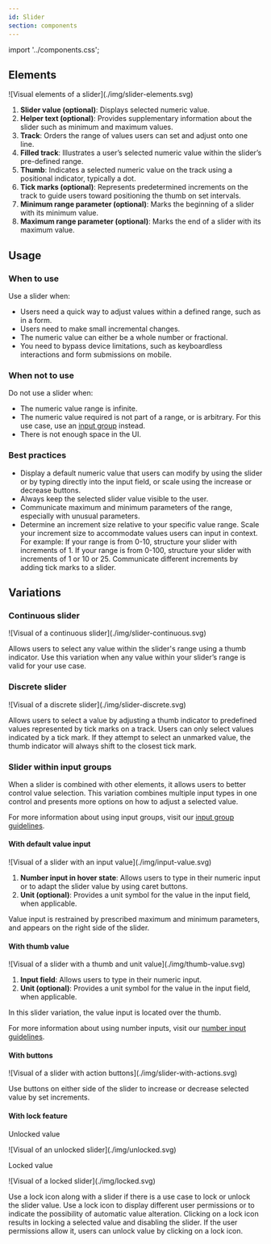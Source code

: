 ```yaml
---
id: Slider
section: components
---
```


import '../components.css';

## Elements

<div class="ws-docs-content-img">![Visual elements of a slider](./img/slider-elements.svg)</div>

1. **Slider value (optional)**: Displays selected numeric value.
2. **Helper text (optional)**: Provides supplementary information about the slider such as minimum and maximum values.
3. **Track**: Orders the range of values users can set and adjust onto one line.
4. **Filled track**: Illustrates a user’s selected numeric value within the slider’s pre-defined range.
5. **Thumb**: Indicates a selected numeric value on the track using a positional indicator, typically a dot.
6. **Tick marks (optional)**: Represents predetermined increments on the track to guide users toward positioning the thumb on set intervals.
7. **Minimum range parameter (optional)**: Marks the beginning of a slider with its minimum value.
8. **Maximum range parameter (optional)**: Marks the end of a slider with its maximum value.
 
## Usage
### When to use
Use a slider when:
* Users need a quick way to adjust values within a defined range, such as in a form.
* Users need to make small incremental changes.
* The numeric value can either be a whole number or fractional.
* You need to bypass device limitations, such as keyboardless interactions and form submissions on mobile.
 
### When not to use
Do not use a slider when:
* The numeric value range is infinite.
* The numeric value required is not part of a range, or is arbitrary. For this use case, use an [input group](/components/input-group)
instead.
* There is not enough space in the UI.
 
### Best practices
* Display a default numeric value that users can modify by using the slider or by typing directly into the input field, or scale using the increase or decrease buttons.
* Always keep the selected slider value visible to the user.
* Communicate maximum and minimum parameters of the range, especially with unusual parameters.
* Determine an increment size relative to your specific value range. Scale your increment size to accommodate values users can input in context. For example: If your range is from 0-10, structure your slider with increments of 1. If your range is from 0-100, structure your slider with increments of 1 or 10 or 25. Communicate different increments by adding tick marks to a slider.
 
## Variations
 
### Continuous slider

<div class="ws-docs-content-img">![Visual of a continuous slider](./img/slider-continuous.svg)</div>
 
Allows users to select any value within the slider's range using a thumb indicator. Use this variation when any value within your slider’s range is valid for your use case.
 
### Discrete slider
 
<div class="ws-docs-content-img">![Visual of a discrete slider](./img/slider-discrete.svg)</div>

Allows users to select a value by adjusting a thumb indicator to predefined values represented by tick marks on a track. Users can only select values indicated by a tick mark.  If they attempt to select an unmarked value, the thumb indicator will always shift to the closest tick mark.
 
### Slider within input groups
 
When a slider is combined with other elements, it allows users to better control value selection.
This variation combines multiple input types in one control and presents more options on how to adjust a selected value.
 
For more information about using input groups, visit our [input group guidelines](/components/input-group/design-guidelines).
 
 #### With default value input

<div class="ws-docs-content-img">![Visual of a slider with an input value](./img/input-value.svg)</div>
 
1. **Number input in hover state**: Allows users to type in their numeric input or to adapt the slider value by using caret buttons.
2. **Unit (optional)**: Provides a unit symbol for the value in the input field, when applicable.
 
Value input is restrained by prescribed maximum and minimum parameters, and appears on the right side of the slider.

#### With thumb value

<div class="ws-docs-content-img">![Visual of a slider with a thumb and unit value](./img/thumb-value.svg)</div>
 
1. **Input field**: Allows users to type in their numeric input.
2. **Unit (optional)**: Provides a unit symbol for the value in the input field, when applicable.
 
In this slider variation, the value input is located over the thumb.
 
For more information about using number inputs, visit our [number input guidelines](/components/number-input/design-guidelines).

#### With buttons
 
<div class="ws-docs-content-img">![Visual of a slider with action buttons](./img/slider-with-actions.svg)</div>
 
Use buttons on either side of the slider to increase or decrease selected value by set increments.
 
#### With lock feature
 
Unlocked value

<div class="ws-docs-content-img">![Visual of an unlocked slider](./img/unlocked.svg)</div>
 
Locked value

<div class="ws-docs-content-img">![Visual of a locked slider](./img/locked.svg)</div>
 
Use a lock icon along with a slider if there is a use case to lock or unlock the slider value. Use a lock icon to display different user permissions or to indicate the possibility of automatic value alteration. Clicking on a lock icon results in locking a selected value and disabling the slider. If the user permissions allow it, users can unlock value by clicking on a lock icon.
